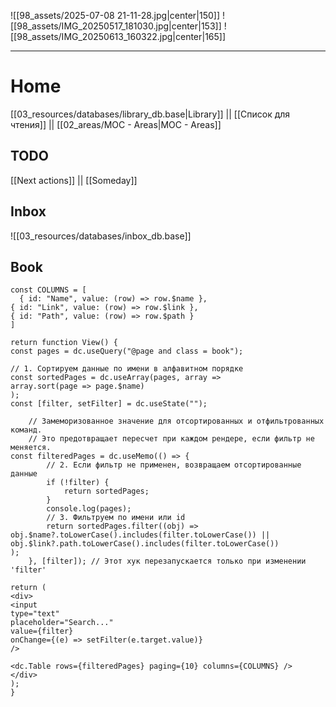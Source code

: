 ![[98_assets/2025-07-08 21-11-28.jpg|center|150]]  ![[98_assets/IMG_20250517_181030.jpg|center|153]]
 ![[98_assets/IMG_20250613_160322.jpg|center|165]]


---
# Home

[[03_resources/databases/library_db.base|Library]] || [[Список для чтения]] || [[02_areas/MOC - Areas|MOC - Areas]]

## TODO

[[Next actions]] || [[Someday]]

## Inbox

![[03_resources/databases/inbox_db.base]]


## Book


```datacorejsx
const COLUMNS = [
  { id: "Name", value: (row) => row.$name },
{ id: "Link", value: (row) => row.$link },
{ id: "Path", value: (row) => row.$path }
]

return function View() {
const pages = dc.useQuery("@page and class = book");

// 1. Сортируем данные по имени в алфавитном порядке
const sortedPages = dc.useArray(pages, array =>
array.sort(page => page.$name)
);
const [filter, setFilter] = dc.useState("");

    // Замеморизованное значение для отсортированных и отфильтрованных команд.
    // Это предотвращает пересчет при каждом рендере, если фильтр не меняется.
const filteredPages = dc.useMemo(() => {
        // 2. Если фильтр не применен, возвращаем отсортированные данные
        if (!filter) {
            return sortedPages;
        }
        console.log(pages);
        // 3. Фильтруем по имени или id
        return sortedPages.filter((obj) => 
obj.$name?.toLowerCase().includes(filter.toLowerCase()) ||
obj.$link?.path.toLowerCase().includes(filter.toLowerCase())
);
    }, [filter]); // Этот хук перезапускается только при изменении 'filter'

return (
<div>
<input
type="text"
placeholder="Search..."
value={filter}
onChange={(e) => setFilter(e.target.value)}
/>

<dc.Table rows={filteredPages} paging={10} columns={COLUMNS} />
</div>
);
}
```